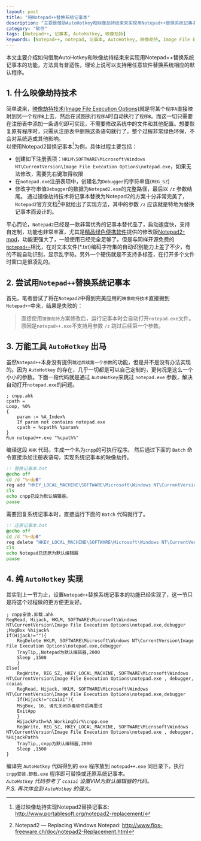 ```yaml
---
layout: post
title: "用Notepad++替换系统记事本"
description: "主要是借助AutoHotkey和映像劫持结束来实现用Notepad++替换系统记事本的功能，方法具有普适性，理论上说可以支持用任意软件替换系统相应的默认程序。"
category: "软件"
tags: [Notepad++, 记事本, AutoHotkey, 映像劫持]
keywords: [Notepad++, notepad, 记事本, AutoHotkey, 映像劫持, Image File Execution Options, vim, notepad2]
---
```


本文主要介绍如何借助AutoHotkey和映像劫持结束来实现用Notepad++替换系统记事本的功能，方法具有普适性，理论上说可以支持用任意软件替换系统相应的默认程序。

## 1. 什么映像劫持技术
简单说来，[映像劫持技术(Image File Execution Options)](http://baike.baidu.com/view/1296399.htm)就是将某个`程序A`直接映射到另一个`程序B`上去，然后在试图执行`程序A`时自动执行了`程序B`。而这一切只需要在注册表中添加一条语句即可实现，不需要修改系统中的文件和其他配置。想要恢复原有程序时，只需从注册表中删除这条语句就行了。整个过程非常绿色环保，不会对系统造成其他影响。  
以使用Notepad2替换记事本[^portablesoft]为例，具体过程主要包括：
  
+ 创建如下注册表项：`HKLM\SOFTWARE\Microsoft\Windows NT\CurrentVersion\Image File Execution Options\notepad.exe`，如果无法修改，需要先右键取得权限  
+ 在`notepad.exe`注册表项中，创建名为`Debugger`的字符串值(`REG_SZ`)  
+ 修改字符串值`Debugger`的数据为`Notepad2.exe`的完整路径，最后以 `/z` 参数结尾。
通过镜像劫持技术将记事本替换为Notepad2的方案十分非常完美了，`Notepad2`官方文档[^notepad2]中就给出了实现方法，其中的参数 `/z` 应该就是特地为替换记事本而设计的。  

平心而论，`Notepad2`已经是一款非常优秀的记事本替代品了，启动速度快，支持自定制，功能也非常丰富，尤其是[精品绿色便携软件](http://www.portablesoft.org)提供的修改版[Notepad2-mod](http://www.portablesoft.org/notepad2-replacement/)，功能更强大了，一般使用已经完全足够了。但是与同样开源免费的[`Notepad++`](http://notepad-plus-plus.org)相比，在对文本文件(*.txt)编码字符集的自动识别能力上差了不少，有的不能自动识别，显示乱字符。另外一个硬伤就是不支持多标签，在打开多个文件时窗口是很凌乱的。

## 2. 尝试用`Notepad++`替换系统记事本
首先，笔者尝试了将在`Notepad2`中得到完美应用的`映像劫持技术`直接搬到`Notepad++`中来，结果是失败的：  

> 直接使用`镜像劫持`方案修改后，运行记事本时会自动打开`notepad.exe`文件。原因是`notepad++.exe`不支持用参数 `/z` 跳过后续第一个参数。

## 3. 万能工具 `AutoHotkey` 出马
虽然`Notepad++`本身没有提供`跳过后续第一个参数`的功能，但是并不是没有办法实现的。因为 `AutoHotkey` 的存在，几乎一切都是可以自己定制的，更何况是这么一个小小的参数。下面一段代码就是通过 `AutoHotkey`来跳过 `notepad.exe` 参数，解决自动打开`notepad.exe`的问题。

~~~~ahk
; cnpp.ahk
cpath =
Loop, %0%
{
    param := %A_Index%
    If param not contains notepad.exe
    cpath = %cpath% %param%
}
Run notepad++.exe "%cpath%"
~~~~

编译这段 `AHK` 代码，生成一个名为`cnpp`的可执行程序。 然后通过下面的 `Batch` 命令直接添加注册表语句，实现系统记事本的映像劫持。

~~~~bat
:: 替换记事本.bat
@echo off
cd /d "%~dp0"
reg add "HKEY_LOCAL_MACHINE\SOFTWARE\Microsoft\Windows NT\CurrentVersion\Image File Execution Options\notepad.exe" /v "Debugger" /d "%~dp0cnpp.exe"
cls
echo cnpp已设为默认编辑器。
pause
~~~~

需要回复系统记事本时，直接运行下面的 `Batch` 代码就行了。

~~~~bat
:: 还原记事本.bat
@echo off
cd /d "%~dp0"
reg delete "HKEY_LOCAL_MACHINE\SOFTWARE\Microsoft\Windows NT\CurrentVersion\Image File Execution Options\notepad.exe" /f
cls
echo Notepad已还原为默认编辑器
pause
~~~~

## 4. 纯 `AutoHotkey` 实现
其实到上一节为止，设置`Notepad++`替换系统记事本的功能已经实现了，这一节只是将这个过程做的更方便更友好。

~~~~ahk
; cnpp安装.卸载.ahk
RegRead, Hijack, HKLM, SOFTWARE\Microsoft\Windows NT\CurrentVersion\Image File Execution Options\notepad.exe,debugger
;MsgBox %hijack%
If(Hijack!=""){
	RegDelete HKLM, SOFTWARE\Microsoft\Windows NT\CurrentVersion\Image File Execution Options\notepad.exe,debugger
	TrayTip,,Notepad为默认编辑器,2000
	Sleep ,1500
	}
Else{
	RegWrite, REG_SZ, HKEY_LOCAL_MACHINE, SOFTWARE\Microsoft\Windows NT\CurrentVersion\Image File Execution Options\notepad.exe , debugger, ccaiai
	RegRead, Hijack, HKLM, SOFTWARE\Microsoft\Windows NT\CurrentVersion\Image File Execution Options\notepad.exe,debugger
	If(Hijack!="ccaiai"){
	MsgBox, 16, 请先关闭杀毒软件后再重试
	ExitApp
	}
	HijackPath=%A_WorkingDir%\cnpp.exe
	RegWrite, REG_SZ, HKEY_LOCAL_MACHINE, SOFTWARE\Microsoft\Windows NT\CurrentVersion\Image File Execution Options\notepad.exe , debugger, %HijackPath%
	TrayTip,,cnpp为默认编辑器,2000
	Sleep ,1500
}
~~~~

编译完 `AutoHotkey` 代码得到的 `exe` 程序放到 `notepad++.exe` 同目录下，执行  `cnpp安装.卸载.exe` 程序即可替换或还原系统记事本。  
*`AutoHotkey` 代码参考了 `ccaiai` 设置VIM为默认编辑器的代码。*  
*P.S. 再次体会到 `AutoHotkey` 的强大。*

[^portablesoft]: 通过映像劫持实现Notepad2替换记事本: <http://www.portablesoft.org/notepad2-replacement/>
[^notepad2]: Notepad2 ― Replacing Windows Notepad: <http://www.flos-freeware.ch/doc/notepad2-Replacement.html>